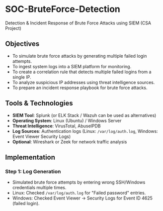 # SOC-BruteForce-Detection
Detection &amp; Incident Response of Brute Force Attacks using SIEM (CSA Project)

## Objectives
- To simulate brute force attacks by generating multiple failed login attempts.
- To ingest system logs into a SIEM platform for monitoring.
- To create a correlation rule that detects multiple failed logins from a single IP.
- To analyze suspicious IP addresses using threat intelligence sources.
- To prepare an incident response playbook for brute force attacks.


## Tools & Technologies
- **SIEM Tool**: Splunk (or ELK Stack / Wazuh can be used as alternatives)
- **Operating System**: Linux (Ubuntu) / Windows Server
- **Threat Intelligence**: VirusTotal, AbuseIPDB
- **Log Sources**: Authentication logs (Linux: `/var/log/auth.log`, Windows: Event Viewer Security Logs)
- **Optional**: Wireshark or Zeek for network traffic analysis


## Implementation

  ### Step 1: Log Generation
- Simulated brute force attempts by entering wrong SSH/Windows credentials multiple times.
- Linux: Checked `/var/log/auth.log` for "Failed password" entries.
- Windows: Checked Event Viewer → Security Logs for Event ID 4625 (failed login).
